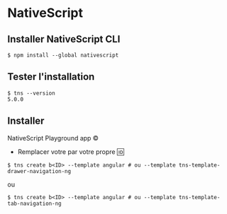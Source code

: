 
# NativeScript


## Installer NativeScript CLI

```
$ npm install --global nativescript
```

## Tester l'installation

```
$ tns --version
5.0.0
```

## Installer  

 NativeScript Playground app   :copyright:
 
* Remplacer votre <ID> par votre propre :id:
 
```
$ tns create b<ID> --template angular # ou --template tns-template-drawer-navigation-ng
```

ou

```
$ tns create b<ID> --template angular # ou --template tns-template-tab-navigation-ng
```

